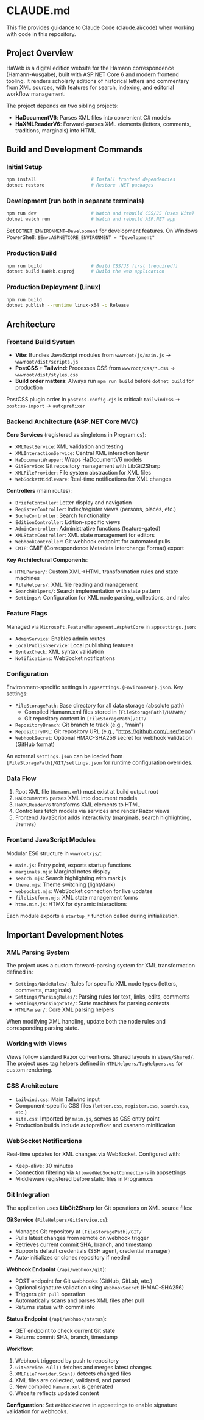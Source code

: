 # CLAUDE.md

This file provides guidance to Claude Code (claude.ai/code) when working with code in this repository.

## Project Overview

HaWeb is a digital edition website for the Hamann correspondence (Hamann-Ausgabe), built with ASP.NET Core 6 and modern frontend tooling. It renders scholarly editions of historical letters and commentary from XML sources, with features for search, indexing, and editorial workflow management.

The project depends on two sibling projects:
- **HaDocumentV6**: Parses XML files into convenient C# models
- **HaXMLReaderV6**: Forward-parses XML elements (letters, comments, traditions, marginals) into HTML

## Build and Development Commands

### Initial Setup
```bash
npm install                    # Install frontend dependencies
dotnet restore                 # Restore .NET packages
```

### Development (run both in separate terminals)
```bash
npm run dev                    # Watch and rebuild CSS/JS (uses Vite)
dotnet watch run               # Watch and rebuild ASP.NET app
```

Set `DOTNET_ENVIRONMENT=Development` for development features. On Windows PowerShell: `$Env:ASPNETCORE_ENVIRONMENT = "Development"`

### Production Build
```bash
npm run build                  # Build CSS/JS first (required!)
dotnet build HaWeb.csproj      # Build the web application
```

### Production Deployment (Linux)
```bash
npm run build
dotnet publish --runtime linux-x64 -c Release
```

## Architecture

### Frontend Build System
- **Vite**: Bundles JavaScript modules from `wwwroot/js/main.js` → `wwwroot/dist/scripts.js`
- **PostCSS + Tailwind**: Processes CSS from `wwwroot/css/*.css` → `wwwroot/dist/styles.css`
- **Build order matters**: Always run `npm run build` before `dotnet build` for production

PostCSS plugin order in `postcss.config.cjs` is critical: `tailwindcss` → `postcss-import` → `autoprefixer`

### Backend Architecture (ASP.NET Core MVC)

**Core Services** (registered as singletons in Program.cs):
- `XMLTestService`: XML validation and testing
- `XMLInteractionService`: Central XML interaction layer
- `HaDocumentWrapper`: Wraps HaDocumentV6 models
- `GitService`: Git repository management with LibGit2Sharp
- `XMLFileProvider`: File system abstraction for XML files
- `WebSocketMiddleware`: Real-time notifications for XML changes

**Controllers** (main routes):
- `BriefeContoller`: Letter display and navigation
- `RegisterController`: Index/register views (persons, places, etc.)
- `SucheController`: Search functionality
- `EditionController`: Edition-specific views
- `AdminController`: Administrative functions (feature-gated)
- `XMLStateController`: XML state management for editors
- `WebhookController`: Git webhook endpoint for automated pulls
- `CMIF`: CMIF (Correspondence Metadata Interchange Format) export

**Key Architectural Components**:
- `HTMLParser/`: Custom XML→HTML transformation rules and state machines
- `FileHelpers/`: XML file reading and management
- `SearchHelpers/`: Search implementation with state pattern
- `Settings/`: Configuration for XML node parsing, collections, and rules

### Feature Flags
Managed via `Microsoft.FeatureManagement.AspNetCore` in `appsettings.json`:
- `AdminService`: Enables admin routes
- `LocalPublishService`: Local publishing features
- `SyntaxCheck`: XML syntax validation
- `Notifications`: WebSocket notifications

### Configuration
Environment-specific settings in `appsettings.{Environment}.json`. Key settings:
- `FileStoragePath`: Base directory for all data storage (absolute path)
  - Compiled Hamann.xml files stored in `[FileStoragePath]/HAMANN/`
  - Git repository content in `[FileStoragePath]/GIT/`
- `RepositoryBranch`: Git branch to track (e.g., "main")
- `RepositoryURL`: Git repository URL (e.g., "https://github.com/user/repo")
- `WebhookSecret`: Optional HMAC-SHA256 secret for webhook validation (GitHub format)

An external `settings.json` can be loaded from `[FileStoragePath]/GIT/settings.json` for runtime configuration overrides.

### Data Flow
1. Root XML file (`Hamann.xml`) must exist at build output root
2. `HaDocumentV6` parses XML into document models
3. `HaXMLReaderV6` transforms XML elements to HTML
4. Controllers fetch models via services and render Razor views
5. Frontend JavaScript adds interactivity (marginals, search highlighting, themes)

### Frontend JavaScript Modules
Modular ES6 structure in `wwwroot/js/`:
- `main.js`: Entry point, exports startup functions
- `marginals.mjs`: Marginal notes display
- `search.mjs`: Search highlighting with mark.js
- `theme.mjs`: Theme switching (light/dark)
- `websocket.mjs`: WebSocket connection for live updates
- `filelistform.mjs`: XML state management forms
- `htmx.min.js`: HTMX for dynamic interactions

Each module exports a `startup_*` function called during initialization.

## Important Development Notes

### XML Parsing System
The project uses a custom forward-parsing system for XML transformation defined in:
- `Settings/NodeRules/`: Rules for specific XML node types (letters, comments, marginals)
- `Settings/ParsingRules/`: Parsing rules for text, links, edits, comments
- `Settings/ParsingState/`: State machines for parsing contexts
- `HTMLParser/`: Core XML parsing helpers

When modifying XML handling, update both the node rules and corresponding parsing state.

### Working with Views
Views follow standard Razor conventions. Shared layouts in `Views/Shared/`. The project uses tag helpers defined in `HTMLHelpers/TagHelpers.cs` for custom rendering.

### CSS Architecture
- `tailwind.css`: Main Tailwind input
- Component-specific CSS files (`letter.css`, `register.css`, `search.css`, etc.)
- `site.css`: Imported by `main.js`, serves as CSS entry point
- Production builds include autoprefixer and cssnano minification

### WebSocket Notifications
Real-time updates for XML changes via WebSocket. Configured with:
- Keep-alive: 30 minutes
- Connection filtering via `AllowedWebSocketConnections` in appsettings
- Middleware registered before static files in Program.cs

### Git Integration
The application uses **LibGit2Sharp** for Git operations on XML source files:

**GitService** (`FileHelpers/GitService.cs`):
- Manages Git repository at `[FileStoragePath]/GIT/`
- Pulls latest changes from remote on webhook trigger
- Retrieves current commit SHA, branch, and timestamp
- Supports default credentials (SSH agent, credential manager)
- Auto-initializes or clones repository if needed

**Webhook Endpoint** (`/api/webhook/git`):
- POST endpoint for Git webhooks (GitHub, GitLab, etc.)
- Optional signature validation using `WebhookSecret` (HMAC-SHA256)
- Triggers `git pull` operation
- Automatically scans and parses XML files after pull
- Returns status with commit info

**Status Endpoint** (`/api/webhook/status`):
- GET endpoint to check current Git state
- Returns commit SHA, branch, timestamp

**Workflow**:
1. Webhook triggered by push to repository
2. `GitService.Pull()` fetches and merges latest changes
3. `XMLFileProvider.Scan()` detects changed files
4. XML files are collected, validated, and parsed
5. New compiled `Hamann.xml` is generated
6. Website reflects updated content

**Configuration**: Set `WebhookSecret` in appsettings to enable signature validation for webhooks.